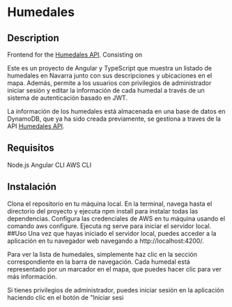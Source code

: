 # Humedales

## Description

Frontend for the [Humedales API](https://github.com/guillermodean/ZonasHumedas.git). Consisting on 

Este es un proyecto de Angular y TypeScript que muestra un listado de humedales en Navarra junto con sus descripciones y ubicaciones en el mapa. Además, permite a los usuarios con privilegios de administrador iniciar sesión y editar la información de cada humedal a través de un sistema de autenticación basado en JWT.

La información de los humedales está almacenada en una base de datos en DynamoDB, que ya ha sido creada previamente, se gestiona a traves de la API [Humedales API](https://github.com/guillermodean/ZonasHumedas.git).

## Requisitos
Node.js
Angular CLI
AWS CLI
## Instalación
Clona el repositorio en tu máquina local.
En la terminal, navega hasta el directorio del proyecto y ejecuta npm install para instalar todas las dependencias.
Configura las credenciales de AWS en tu máquina usando el comando aws configure.
Ejecuta ng serve para iniciar el servidor local.
##Uso
Una vez que hayas iniciado el servidor local, puedes acceder a la aplicación en tu navegador web navegando a http://localhost:4200/.

Para ver la lista de humedales, simplemente haz clic en la sección correspondiente en la barra de navegación. Cada humedal está representado por un marcador en el mapa, que puedes hacer clic para ver más información.

Si tienes privilegios de administrador, puedes iniciar sesión en la aplicación haciendo clic en el botón de "Iniciar sesi
